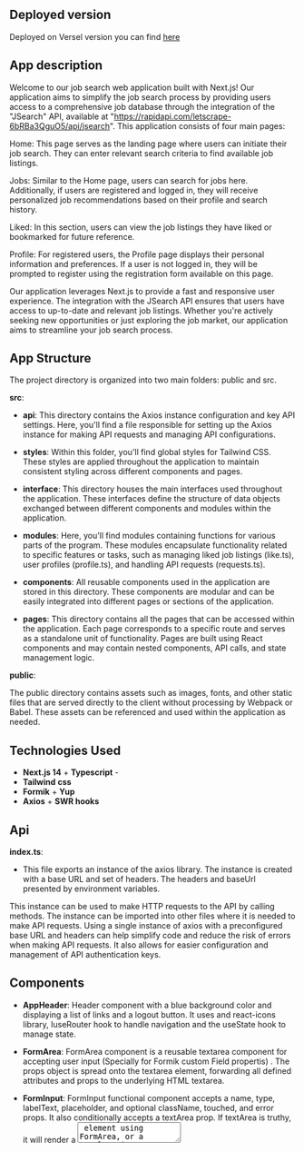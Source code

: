## Deployed version
Deployed on Versel version you can find [here](iteam-task.vercel.app)

## App description

Welcome to our job search web application built with Next.js! Our application aims to simplify the job search process by providing users access to a comprehensive job database through the integration of the "JSearch" API, available at "https://rapidapi.com/letscrape-6bRBa3QguO5/api/jsearch". This application consists of four main pages:

Home: This page serves as the landing page where users can initiate their job search. They can enter relevant search criteria to find available job listings.

Jobs: Similar to the Home page, users can search for jobs here. Additionally, if users are registered and logged in, they will receive personalized job recommendations based on their profile and search history.

Liked: In this section, users can view the job listings they have liked or bookmarked for future reference.

Profile: For registered users, the Profile page displays their personal information and preferences. If a user is not logged in, they will be prompted to register using the registration form available on this page.

Our application leverages Next.js to provide a fast and responsive user experience. The integration with the JSearch API ensures that users have access to up-to-date and relevant job listings. Whether you're actively seeking new opportunities or just exploring the job market, our application aims to streamline your job search process.

## App Structure

The project directory is organized into two main folders: public and src.

**src**:

- **api**: This directory contains the Axios instance configuration and key API settings. Here, you'll find a file responsible for setting up the Axios instance for making API requests and managing API configurations.

- **styles**: Within this folder, you'll find global styles for Tailwind CSS. These styles are applied throughout the application to maintain consistent styling across different components and pages.

- **interface**: This directory houses the main interfaces used throughout the application. These interfaces define the structure of data objects exchanged between different components and modules within the application.

- **modules**: Here, you'll find modules containing functions for various parts of the program. These modules encapsulate functionality related to specific features or tasks, such as managing liked job listings (like.ts), user profiles (profile.ts), and handling API requests (requests.ts).

- **components**: All reusable components used in the application are stored in this directory. These components are modular and can be easily integrated into different pages or sections of the application.

- **pages**: This directory contains all the pages that can be accessed within the application. Each page corresponds to a specific route and serves as a standalone unit of functionality. Pages are built using React components and may contain nested components, API calls, and state management logic.

**public**:

The public directory contains assets such as images, fonts, and other static files that are served directly to the client without processing by Webpack or Babel. These assets can be referenced and used within the application as needed.

## Technologies Used
- **Next.js 14** + **Typescript** -
- **Tailwind** **css**
- **Formik** + **Yup**
- **Axios** + **SWR hooks**

## Api
**index.ts**:
- This file exports an instance of the axios library. The instance is created with a base URL and set of headers.
  The headers and baseUrl presented by  environment variables.

This instance can be used to make HTTP requests to the API by calling methods. The instance can be imported into other files where it is needed to make API requests.
Using a single instance of axios with a preconfigured base URL and headers can help simplify code and reduce the risk of errors when making API requests.
It also allows for easier configuration and management of API authentication keys.

## Components
- **AppHeader**:
  Header component with a blue background color and displaying
  a list of links and a logout button. It uses and react-icons library,
  IuseRouter hook to handle navigation and the useState hook to manage state.

- **FormArea**:
  FormArea component is a reusable textarea component for accepting user input (Specially for Formik custom
  Field propertis) . The props object is spread onto the textarea element, forwarding all defined attributes and props to the underlying HTML textarea.

- **FormInput**:
  FormInput functional component accepts a name, type, labelText, placeholder, and optional className, touched, and error props. It also conditionally accepts a textArea prop. If textArea is truthy, it will render a <textarea> element using FormArea, or a regular <input> element otherwise. The Field component from formik is used to create a controlled input field. If touched and error are truthy, an error message will be displayed below the input field.

- **FunctionalRegInput** and **PersonalRegInput**:
  These components were created to separate the registration page. In general, these are just containers for three FormInput elements, one requests personal information, the other logins and passwords.

- **JobCard**:
  Functional component JobCard renders a job posting card with information such as employerName, jobIsRemote, jobTitle, jobCity, jobMinSalary, and jobMaxSalary. It also includes a a Next.js Link component to direct to job details page, and is styled with tailwind classes. It is used for displaying a list of job postings in a user-friendly format.

- **JobGrid**:
  This component takes in a jobs array and renders it in a tailwind-style grid, using the JobCard component. The JobsGrid component is responsive, and adjusts the number of columns based on the screen size.

- **Loader**:
  Loader component renders a full-screen overlay with a spinning circular loading animation. It's a useful tool to display when data is being loaded, keeping users informed and engaged during the loading process.
  It is used to display a list of job postings in a clean, organized manner, and ensures consistency in the display of job information.

## Interfaces
For better visual clarity, we give all interfaces names starting with “I”
- **IProfile** - represents data for new or existing users profile
- **IFormProps** - represents data that needed by FormInput
- **IGetResponse** - represents data in response for "get" request
- **IJobData** - represents data of sinlge job proposition
- **IRegistrationValues** - represents values that Formik uses for registration

## Moduls
They divided for three parts: like, profile, requests;
- **like.ts**: This module provides functions for managing liked jobs using browser local storage.

    - _toggleLikedJob_: adds or removes a job to or from the list of liked jobs, and saves the updated list to local storage.

    - _isJobInStorage_: returns true if a given job is in the list of liked jobs, or false otherwise.

    - _getLikedJobs_: returns the current list of liked jobs from local storage.

    - _deleteLikedJob_: removes a job from the list of liked jobs, and saves the updated list to local storage.
- **profile.ts**: This module is used to manage user authentication and validation of user input in a web application.

    -  _SignupSchema_  object utilizes the yup validation library to define a schema for a user signup form, ensuring that user input meets the required length and format.

    - _logOut_ function is a utility function that clears the local storage to ensure that the user logs out properly, removing any information that was saved during their session.

    - _registerUser_ - function that takes profile (IProfile interface) data and savet it to localStorage like JSON string.
- **requests.ts**:
  This module exports two functions listJobsFetcher and detailFetcher that perform HTTP requests to fetch job data.

  _listJobsFetcher_  - fetcher-function for SWR, and it`s accepts a searchTerm parameter as an argument and
  returns a Promise that resolves to an array of IJobData objects (basically it's list of job proposition) on a successful response.

  _detailFetcher_ - accepts an id parameter as an argument and returns a Promise that resolves to a single IJobData object (single job proposition) on a successful response.

  Two first functions make use of the api object to send HTTP requests to a server with the help of axios.
  The responses are then transformed to match the required data structure defined in the IJobData interface before being returned.

## Pages

There are several pages in this application:

- **Home** - Job search page. After the user enters a request in input. If the answer is positive, JobCards will be shown
  (inside the JobGrid component). With each new search, the cards will be updated. Axios and SWR are used for requests.

- **CreateProfile** - This component creates a new user account and stores user data in the local storage of the browser. After submission, the user is redirected to the /jobs page. Also if profile exists
  navigate him on '/profile' page.

- **JobPage ([jobId].tsx)** - This component displays the job details (IJobData), that it gets from api. Information like icon, sallary or city rendering conditionaly. This component uses the Image component from Next.js to display the job image. Also, there is a Loaded component, that renders, whene information from api loading.

- **Jobs** - It's page that shows a jobs proposition. If the user is registered, the page will display recommended vacancies to him
  if found (Depending on the description and desired position of his profile). There is also a job search line on the page, so in addition to recommendations, you can find a job manually. Loader component also include

- **Liked** - A page for displaying job cards that you liked. Using functions from the "liked" module, data is taken from localStorage and displayed on the page as JobCard components. There is also a delete button next to each card, that filters localStorage (remove job object with same id) .

- **Profile** - Page for profile data image. Personal data is displayed here (Name, desired position and else info about user). Using the "like" module, data is taken from localStorage. If it doesn’t find the information (there is no profile), it redirects to the "/create-profile page".
